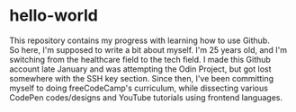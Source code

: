 # hello-world
This repository contains my progress with learning how to use Github.
<br>
So here, I'm supposed to write a bit about myself. I'm 25 years old, and I'm switching from the healthcare field to the tech field. I made this Github account late January and was attempting the Odin Project, but got lost somewhere with the SSH key section. Since then, I've been committing myself to doing freeCodeCamp's curriculum, while dissecting various CodePen codes/designs and YouTube tutorials using frontend languages.
